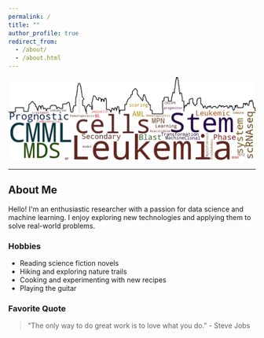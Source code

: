 ```yaml
---
permalink: /
title: ""
author_profile: true
redirect_from: 
  - /about/
  - /about.html
---
```


<style>
  /* Default styles for larger screens (PC) */
  .wordcloud-image {
    width: 700px;
    height: 220px;
  }

  /* Styles for smaller screens (mobile) */
  @media {
    .wordcloud-image {
      width: 700px;
      height: 170px;
    }
  }
</style>

<div style="text-align: center;">
  <img src="https://raw.githubusercontent.com/EspressoKris/Portfolio/master/scripts/wordcloud.png" alt="Wordcloud" class="wordcloud-image">
</div>

---

## About Me

Hello! I'm an enthusiastic researcher with a passion for data science and machine learning. I enjoy exploring new technologies and applying them to solve real-world problems.

### Hobbies

- Reading science fiction novels
- Hiking and exploring nature trails
- Cooking and experimenting with new recipes
- Playing the guitar

### Favorite Quote

> "The only way to do great work is to love what you do." - Steve Jobs
